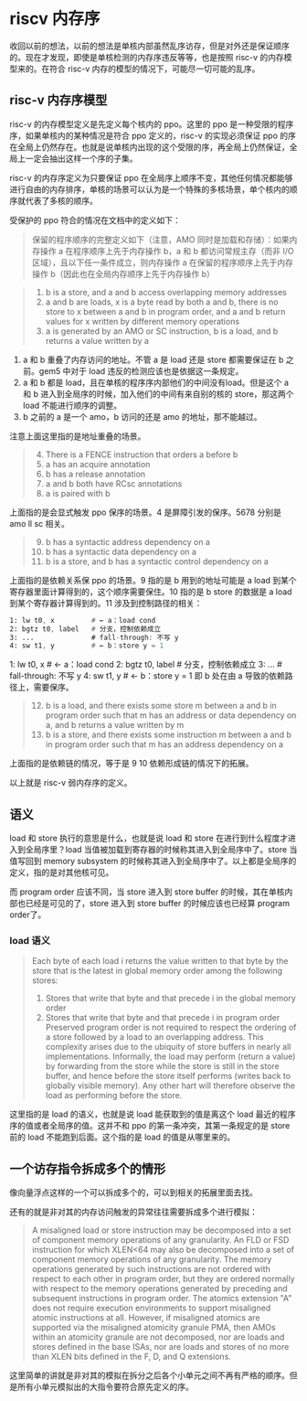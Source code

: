 # riscv 内存序

收回以前的想法，以前的想法是单核内部虽然乱序访存，但是对外还是保证顺序的。现在才发现，即使是单核检测的内存序违反等等，也是按照 risc-v 的内存模型来的。在符合 risc-v 内存的模型的情况下，可能尽一切可能的乱序。

## risc-v 内存序模型

risc-v 的内存模型定义是先定义每个核内的 ppo。这里的 ppo 是一种受限的程序序，如果单核内的某种情况是符合 ppo 定义的，risc-v 的实现必须保证 ppo 的序在全局上仍然存在。也就是说单核内出现的这个受限的序，再全局上仍然保证，全局上一定会抽出这样一个序的子集。

risc-v 的内存序定义为只要保证 ppo 在全局序上顺序不变，其他任何情况都能够进行自由的内存排序，单核的场景可以认为是一个特殊的多核场景，单个核内的顺序就代表了多核的顺序。

受保护的 ppo 符合的情况在文档中的定义如下：

> 保留的程序顺序的完整定义如下（注意，AMO 同时是加载和存储）：如果内存操作 a 在程序顺序上先于内存操作 b，a 和 b 都访问常规主存（而非 I/O 区域），且以下任一条件成立，则内存操作 a 在保留的程序顺序上先于内存操作 b（因此也在全局内存顺序上先于内存操作 b）

> 1. b is a store, and a and b access overlapping memory addresses  
> 2. a and b are loads, x is a byte read by both a and b, there is no store to x between a and b in program order, and a and b return values for x written by different memory operations  
> 3. a is generated by an AMO or SC instruction, b is a load, and b returns a value written by a

1. a 和 b 重叠了内存访问的地址。不管 a 是 load 还是 store 都需要保证在 b 之前。gem5 中对于 load 违反的检测应该也是依据这一条规定。
2. a 和 b 都是 load，且在单核的程序序内部他们的中间没有load。但是这个 a 和 b 进入到全局序的时候，加入他们的中间有来自别的核的 store，那这两个 load 不能进行顺序的调整。
3. b 之前的 a 是一个 amo，b 访问的还是 amo 的地址，那不能越过。

注意上面这里指的是地址重叠的场景。

> 4. There is a FENCE instruction that orders a before b  
> 5. a has an acquire annotation  
> 6. b has a release annotation  
> 7. a and b both have RCsc annotations  
> 8. a is paired with b

上面指的是会显式触发 ppo 保序的场景。4 是屏障引发的保序。5678 分别是 amo ll sc 相关。

> 9. b has a syntactic address dependency on a  
> 10. b has a syntactic data dependency on a  
> 11. b is a store, and b has a syntactic control dependency on a

上面指的是依赖关系保 ppo 的场景。9 指的是 b 用到的地址可能是 a load 到某个寄存器里面计算得到的，这个顺序需要保住。10 指的是 b store 的数据是 a load 到某个寄存器计算得到的。11 涉及到控制路径的相关：

```asm
1: lw t0, x         # ← a：load cond
2: bgtz t0, label   # 分支，控制依赖成立
3: ...              # fall-through: 不写 y
4: sw t1, y         # ← b：store y = 1
```
1: lw t0, x         # ← a：load cond
2: bgtz t0, label   # 分支，控制依赖成立
3: ...              # fall-through: 不写 y
4: sw t1, y         # ← b：store y = 1
即 b 处在由 a 导致的依赖路径上，需要保序。

> 12. b is a load, and there exists some store m between a and b in program order such that m has an address or data dependency on a, and b returns a value written by m  
> 13. b is a store, and there exists some instruction m between a and b in program order such that m has an address dependency on a

上面指的是依赖链的情况，等于是 9 10 依赖形成链的情况下的拓展。

以上就是 risc-v 弱内存序的定义。

## 语义

load 和 store 执行的意思是什么，也就是说 load 和 store 在进行到什么程度才进入到全局序里？load 当值被加载到寄存器的时候称其进入到全局序中了。store 当值写回到 memory subsystem 的时候称其进入到全局序中了。以上都是全局序的定义，指的是对其他核可见。

而 program order 应该不同，当 store 进入到 store buffer 的时候，其在单核内部也已经是可见的了，store 进入到 store buffer 的时候应该也已经算 program order了。

### load 语义

> Each byte of each load i returns the value written to that byte by the store that is the latest in global memory order among the following stores:  
> 1. Stores that write that byte and that precede i in the global memory order  
> 2. Stores that write that byte and that precede i in program order  
> Preserved program order is not required to respect the ordering of a store followed by a load to an overlapping address. This complexity arises due to the ubiquity of store buffers in nearly all implementations. Informally, the load may perform (return a value) by forwarding from the store while the store is still in the store buffer, and hence before the store itself performs (writes back to globally visible memory). Any other hart will therefore observe the load as performing before the store.

这里指的是 load 的语义，也就是说 load 能获取到的值是离这个 load 最近的程序序的值或者全局序的值。这并不和 ppo 的第一条冲突，其第一条规定的是 store 前的 load 不能跑到后面。这个指的是 load 的值是从哪里来的。

## 一个访存指令拆成多个的情形

像向量浮点这样的一个可以拆成多个的，可以到相关的拓展里面去找。

还有的就是非对其的内存访问触发的异常往往需要拆成多个进行模拟：

> A misaligned load or store instruction may be decomposed into a set of component memory operations of any granularity. An FLD or FSD instruction for which XLEN<64 may also be decomposed into a set of component memory operations of any granularity. The memory operations generated by such instructions are not ordered with respect to each other in program order, but they are ordered normally with respect to the memory operations generated by preceding and subsequent instructions in program order. The atomics extension "A" does not require execution environments to support misaligned atomic instructions at all. However, if misaligned atomics are supported via the misaligned atomicity granule PMA, then AMOs within an atomicity granule are not decomposed, nor are loads and stores defined in the base ISAs, nor are loads and stores of no more than XLEN bits defined in the F, D, and Q extensions.

这里简单的讲就是非对其的模拟在拆分之后各个小单元之间不再有严格的顺序。但是所有小单元模拟出的大指令要符合原先定义的序。

